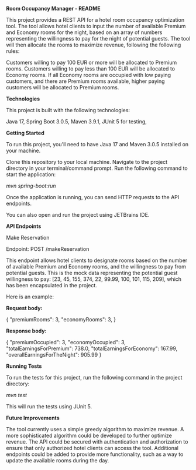 **Room Occupancy Manager - README**

This project provides a REST API for a hotel room occupancy optimization tool. The tool allows hotel clients to input the number of available Premium and Economy rooms for the night, based on an array of numbers representing the willingness to pay for the night of potential guests. The tool will then allocate the rooms to maximize revenue, following the following rules:

Customers willing to pay 100 EUR or more will be allocated to Premium rooms.
Customers willing to pay less than 100 EUR will be allocated to Economy rooms.
If all Economy rooms are occupied with low paying customers, and there are Premium rooms available, higher paying customers will be allocated to Premium rooms.

**Technologies**

This project is built with the following technologies:

Java 17,
Spring Boot 3.0.5,
Maven 3.9.1,
JUnit 5 for testing,

**Getting Started**

To run this project, you'll need to have Java 17 and Maven 3.0.5 installed on your machine.

Clone this repository to your local machine.
Navigate to the project directory in your terminal/command prompt.
Run the following command to start the application:

_mvn spring-boot:run_

Once the application is running, you can send HTTP requests to the API endpoints.

You can also open and run the project using JETBrains IDE.

**API Endpoints**

Make Reservation

Endpoint: POST /makeReservation

This endpoint allows hotel clients to designate rooms based on the number of available Premium and Economy rooms, and the willingness to pay from potential guests. This is the mock data representing the potential guest willingness to pay: [23, 45, 155, 374, 22, 99.99, 100, 101, 115, 209], which has been encapsulated in the project.

Here is an example:


**Request body:**

{
"premiumRooms": 3,
"economyRooms": 3,
}

**Response body:**

{
"premiumOccupied": 3,
"economyOccupied": 3,
"totalEarningsForPremium": 738.0,
"totalEarningsForEconomy": 167.99,
"overallEarningsForTheNight": 905.99
}

**Running Tests**

To run the tests for this project, run the following command in the project directory:

_mvn test_

This will run the tests using JUnit 5.

**Future Improvements**

The tool currently uses a simple greedy algorithm to maximize revenue. A more sophisticated algorithm could be developed to further optimize revenue.
The API could be secured with authentication and authorization to ensure that only authorized hotel clients can access the tool.
Additional endpoints could be added to provide more functionality, such as a way to update the available rooms during the day.
